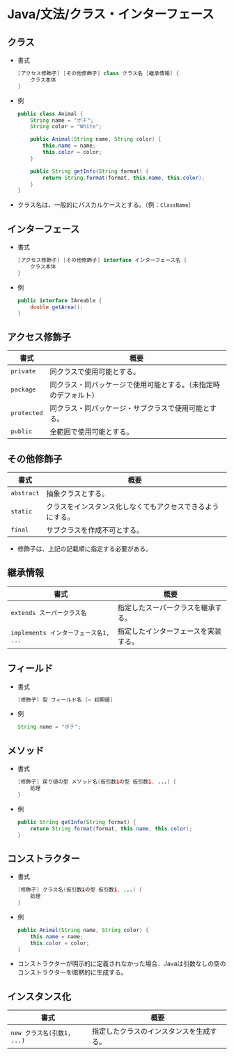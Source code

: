 # Java/文法/クラス・インターフェース

## クラス

- 書式

    ```java
    [アクセス修飾子] [その他修飾子] class クラス名 [継承情報] {
        クラス本体
    }
    ```

- 例

  ```java
  public class Animal {
      String name = "ポチ";
      String color = "White";
  
      public Animal(String name, String color) {
          this.name = name;
          this.color = color;
      }
  
      public String getInfo(String format) {
          return String.format(format, this.name, this.color);
      }
  }
  ```
  
- クラス名は、一般的にパスカルケースとする。（例：`ClassName`）

## インターフェース

- 書式

  ```java
  [アクセス修飾子] [その他修飾子] interface インターフェース名 {
      クラス本体
  }
  ```

- 例

  ```java
  public interface IAreable {
      double getArea();
  }
  ```

## アクセス修飾子

| 書式        | 概要                                                         |
| ----------- | ------------------------------------------------------------ |
| `private`   | 同クラスで使用可能とする。                                   |
| `package`   | 同クラス・同パッケージで使用可能とする。（未指定時のデフォルト） |
| `protected` | 同クラス・同パッケージ・サブクラスで使用可能とする。         |
| `public`    | 全範囲で使用可能とする。                                     |

## その他修飾子

| 書式       | 概要                                                       |
| ---------- | ---------------------------------------------------------- |
| `abstract` | 抽象クラスとする。                                         |
| `static`   | クラスをインスタンス化しなくてもアクセスできるようにする。 |
| `final`    | サブクラスを作成不可とする。                               |

- 修飾子は、上記の記載順に指定する必要がある。

## 継承情報

| 書式                                  | 概要                                 |
| ------------------------------------- | ------------------------------------ |
| `extends スーパークラス名`            | 指定したスーパークラスを継承する。   |
| `implements インターフェース名1, ...` | 指定したインターフェースを実装する。 |

## フィールド

- 書式

    ```java
    [修飾子] 型 フィールド名 [= 初期値]
    ```

- 例

  ```java
  String name = "ポチ";
  ```

## メソッド

- 書式

    ```java
    [修飾子] 戻り値の型 メソッド名(仮引数1の型 仮引数1, ...) {
        処理
    }
    ```

- 例

  ```java
  public String getInfo(String format) {
      return String.format(format, this.name, this.color);
  }
  ```

## コンストラクター

- 書式

  ```java
  [修飾子] クラス名(仮引数1の型 仮引数1, ...) {
      処理
  }
  ```

- 例

  ```java
  public Animal(String name, String color) {
      this.name = name;
      this.color = color;
  }
  ```

- コンストラクターが明示的に定義されなかった場合、Javaは引数なしの空のコンストラクターを暗黙的に生成する。

## インスタンス化

| 書式                       | 概要                                     |
| -------------------------- | ---------------------------------------- |
| `new クラス名(引数1, ...)` | 指定したクラスのインスタンスを生成する。 |
